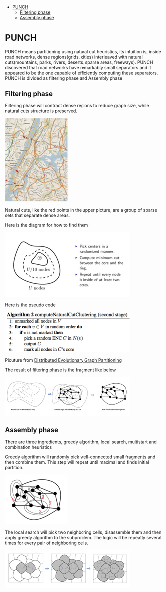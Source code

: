 - [PUNCH](#punch)
  - [Filtering phase](#filtering-phase)
  - [Assembly phase](#assembly-phase)

# PUNCH
PUNCH means partitioning using natural cut heuristics, its intuition is, inside road networks, dense regions(grids, cities) interleaved with natural cuts(mountains, parks, rivers, deserts, sparse areas, freeways).
PUNCH discovered that road networks have remarkably small separators and it appeared to be the one capable of efficiently computing these separators.
PUNCH is divided as filtering phase and Assembly phase

## Filtering phase
Filtering phase will contract dense regions to reduce graph size, while natural cuts structure is preserved. 

<img src="../resource/pictures/natural_cut_point.png" alt="natural_cut_point" width="200"/>

Natural cuts, like the red points in the upper picture, are a group of sparse sets that separate dense areas.

Here is the diagram for how to find them

<img src="../resource/pictures/natural_cut_algorithm.png" alt="natural_cut_algorithm" width="400"/>

Here is the pseudo code

<img src="../resource/pictures/natural_cut_pseudo_code.png" alt="natural_cut_pseudo_code" width="400"/>

Picuture from [Distributed Evolutionary Graph Partitioning](https://arxiv.org/pdf/1110.0477.pdf)

The result of filtering phase is the fragment like below

<img src="../resource/pictures/punch_filter_phase_final.png" alt="punch_filter_phase_final" width="400"/>

## Assembly phase
There are three ingredients, greedy algorithm, local search, multistart and combination heuristics

Greedy algorithm will randomly pick well-connected small fragments and then combine them.  This step will repeat until maximal and finds initial partition.

<img src="../resource/pictures/punch_assembly_greedy_alg.png" alt="punch_assembly_greedy_alg" width="200"/>


The local search will pick two neighboring cells, disassemble them and then apply greedy algorithm to the subproblem.  The logic will be repeatly several times for every pair of neighboring cells.


<img src="../resource/pictures/punch_assembly_phase_local_search.png" alt="punch_assembly_phase_local_search" width="400"/>
